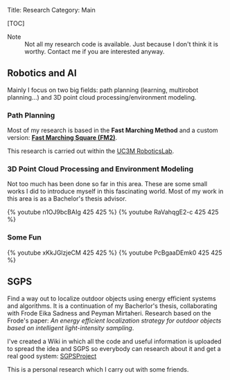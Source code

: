 Title: Research
Category: Main

[TOC]

<dl class="section note"><dt>Note</dt><dd> Not all my research code is available. Just because I don't think it is worthy. Contact me if you are interested anyway.</dd></dl>

## Robotics and AI

Mainly I focus on two big fields: path planning (learning, multirobot planning...) and 3D point cloud processing/environment modeling.

### Path Planning
Most of my research is based in the __Fast Marching Method__ and a custom version: [__Fast Marching Square (FM2)__]({filename}/pages/research/fm2.md).

This research is carried out within the [UC3M RoboticsLab](http://roboticslab.uc3m.es/).

### 3D Point Cloud Processing and Environment Modeling
Not too much has been done so far in this area. These are some small works I did to introduce myself in this fascinating world. Most of my work in this area is as a Bachelor's thesis advisor.

{% youtube n1OJ9bcBAIg 425 425 %} {% youtube RaVahqgE2-c 425 425 %}

### Some Fun

{% youtube xKkJGlzjeCM 425 425 %} {% youtube PcBgaaDEmk0 425 425 %}

## SGPS
Find a way out to localize outdoor objects using energy efficient systems and algorithms. It is a continuation of my Bacherlor's thesis, collaborating with Frode Eika Sadness and Peyman Mirtaheri. Research based on the Frode's paper: _An energy efficient localization strategy for outdoor objects based on intelligent light-intensity sampling_.

I've created a Wiki in which all the code and useful information is uploaded to spread the idea and SGPS so everybody can research about it and get a real good system: [SGPSProject](http://sgpsproject.sourceforge.net/wiki)

This is a personal research which I carry out with some friends.